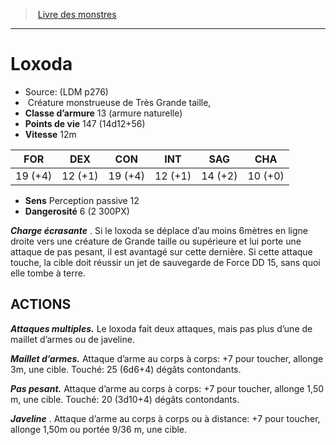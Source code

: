 ﻿> [Livre des monstres](tome_of_beasts.md)

---

# Loxoda

- Source: (LDM p276)
-  Créature monstrueuse de Très Grande taille,
- **Classe d’armure** 13 (armure naturelle)
- **Points de vie** 147 (14d12+56)
- **Vitesse** 12m

|FOR|DEX|CON|INT|SAG|CHA|
|---|---|---|---|---|---|
|19 (+4)|12 (+1)|19 (+4)|12 (+1)|14 (+2)|10 (+0)|

- **Sens** Perception passive 12
- **Dangerosité** 6 (2 300PX)

**_Charge écrasante_** . Si le loxoda se déplace d’au moins 6mètres en ligne droite vers une créature de Grande taille ou supérieure et lui porte une attaque de pas pesant, il est avantagé sur cette dernière. Si cette attaque touche, la cible doit réussir un jet de sauvegarde de Force DD 15, sans quoi elle tombe à terre.

## ACTIONS

**_Attaques multiples._** Le loxoda fait deux attaques, mais pas plus d’une de maillet d’armes ou de javeline.

**_Maillet d’armes._** Attaque d’arme au corps à corps: +7 pour toucher, allonge 3m, une cible. Touché: 25 (6d6+4) dégâts contondants.

**_Pas pesant._** Attaque d’arme au corps à corps: +7 pour toucher, allonge 1,50 m, une cible. Touché: 20 (3d10+4) dégâts contondants.

**_Javeline_** . Attaque d’arme au corps à corps ou à distance: +7 pour toucher, allonge 1,50m ou portée 9/36 m, une cible.

